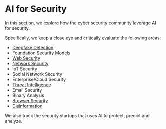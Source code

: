 # AI for Security
In this section, we explore how the cyber security community leverage AI for security.

Specifically, we keep a close eye and critically evaluate the following areas:
* [Deepfake Detection](https://github.com/nabeelxy/ai-security-guide/blob/main/ai_for_security/deepfakes/README.md)
* Foundation Security Models
* [Web Security](https://github.com/nabeelxy/ai-security-guide/blob/main/ai_for_security/web_security/README.md)
* [Network Security](https://github.com/nabeelxy/ai-security-guide/blob/main/ai_for_security/dns_security/README.md)
* IoT Security
* Social Network Security
* Enterprise/Cloud Security
* [Threat Intelligence](https://github.com/nabeelxy/ai-security-guide/blob/main/ai_for_security/threat_hunting/README.md)
* Email Security
* Binary Analysis
* [Browser Security](https://github.com/nabeelxy/ai-security-guide/blob/main/ai_for_security/browser_security/readme.md)
* [Disinformation](https://github.com/nabeelxy/ai-security-guide/blob/main/ai_for_security/disinformation/README.md)

We also track the security startups that uses AI to protect, predict and analyze.
